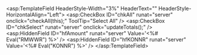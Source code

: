 <asp:TemplateField HeaderStyle-Width="3%" HeaderText="" HeaderStyle-HorizontalAlign="Left">
    <HeaderTemplate>
        <asp:CheckBox ID="chkAll" runat="server" onclick="checkAll(this);" ToolTip="Select All" />
    </HeaderTemplate>
    <ItemTemplate>
        <asp:CheckBox ID="chkSelect" runat="server" onclick="updateTotals();" />
        <asp:HiddenField ID="hfAmount" runat="server" Value='<%# Eval("RMWWR") %>' />
        <asp:HiddenField ID="hfKONNR" runat="server" Value='<%# Eval("KONNR") %>' />
    </ItemTemplate>
</asp:TemplateField>



<script type="text/javascript">
function parseNum(v) {
    v = (v || "").toString().replace(/,/g, "");
    var n = parseFloat(v);
    return isNaN(n) ? 0 : n;
}

// Sum checked rows and update totals
function updateTotals() {
    var total = 0.0;

    // find all row checkboxes
    var checkboxes = document.querySelectorAll('input[id*="chkSelect"]');
    checkboxes.forEach(function (cb) {
        if (cb.checked) {
            // find the hidden field in the same row
            var row = cb.closest("tr");
            if (row) {
                var hfAmt = row.querySelector('input[id*="hfAmount"]');
                if (hfAmt) total += parseNum(hfAmt.value);
            }
        }
    });

    // compute 1% cess
    var cess = (total * 1 / 100);

    // update the summary fields
    var totalBase = document.getElementById("MainContent_bocw_summary_Total_Base_Amount_0");
    var cessAmt   = document.getElementById("MainContent_bocw_summary_Cess_Amount_0");
    var subjBase  = document.getElementById("MainContent_bocw_summary_Subjective_base_amount_0");
    var subjCess  = document.getElementById("MainContent_bocw_summary_Subjective_cess_amount_0");
    var subjBal   = document.getElementById("MainContent_bocw_summary_Subjective_balance_0");

    if (totalBase) totalBase.value = total.toFixed(2);
    if (cessAmt)   cessAmt.value   = cess.toFixed(2);
    if (subjBase)  subjBase.value  = total.toFixed(2);
    if (subjCess)  subjCess.value  = cess.toFixed(2);
    if (subjBal)   subjBal.value   = (total - cess).toFixed(2);
}

// handle select-all checkbox
function checkAll(master) {
    var checkboxes = document.querySelectorAll('input[id*="chkSelect"]');
    checkboxes.forEach(function (cb) {
        cb.checked = master.checked;
    });
    updateTotals(); // recalc totals when all toggled
}
</script>
